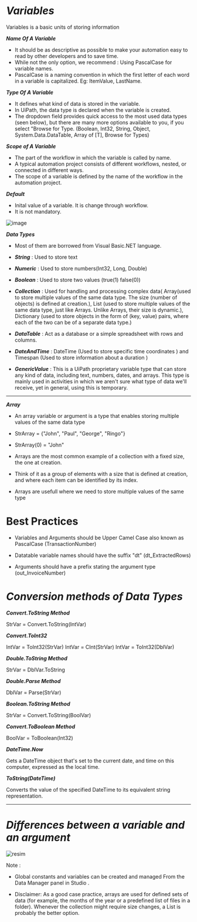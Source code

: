 # ***Variables*** 

Variables is a basic units of storing information

***Name Of A Variable***

- It should be as descriptive as possible to make your automation easy to read by other developers and to save time. 
- While not the only option, we recommend : Using PascalCase for variable names. 
- PascalCase is a naming convention in which the first letter of each word in a variable is capitalized. Eg: ItemValue, LastName.

***Type Of A Variable***

- It defines what kind of data is stored in the variable. 
- In UiPath, the data type is declared when the variable is created.  
- The dropdown field provides quick access to the most used data types (seen below), but there are many more options available to you, if you select "Browse for Type. (Boolean, Int32, String, Object, System.Data.DataTable, Array of [T], Browse for Types)

***Scope of A Variable***

- The part of the workflow in which the variable is called by name. 
- A typical automation project consists of different workflows, nested, or connected in different ways.
- The scope of a variable is defined by the name of the workflow in the automation project. 

***Default***

- Inital value of a variable. It is change through workflow.
- It is not mandatory.

 ![image](https://github.com/yaagmurss/AdvancedRPADeveloperCertificationTrainingNotes/assets/52479605/92ff2ced-e454-4e27-be71-748c30dea561)



***Data Types***

- Most of them are borrowed from Visual Basic.NET language.
  
- ***String*** : Used to store text
- ***Numeric*** : Used to store numbers(Int32, Long, Double)
- ***Boolean*** : Used to store two values (true(1) false(0))
- ***Collection*** : Used for handling and processing complex data( Array(used to store multiple values of the same data type. The size (number of objects) is defined at creation.), List (used to store multiple values of the same data type, just like Arrays. Unlike Arrays, their size is dynamic.), Dictionary (used to store objects in the form of (key, value) pairs, where each of the two can be of a separate data type.)
- ***DataTable*** : Act as a database or a simple spreadsheet with rows and columns.
- ***DateAndTime*** : DateTime (Used to store specific time coordinates ) and Timespan (Used to store information about a duration )
- ***GenericValue*** : This is a UiPath proprietary variable type that can store any kind of data, including text, numbers, dates, and arrays. This type is mainly used in activities in which we aren't sure what type of data we'll receive, yet in general, using this is temporary.


__________________________________________________________________


***Array***

- An array variable or argument is a type that enables storing multiple values of the same data type

- StrArray = {"John", "Paul", "George", "Ringo"}
- StrArray(0) = "John" 

- Arrays are the most common example of a collection with a fixed size, the one at creation.
- Think of it as a group of elements with a size that is defined at creation, and where each item can be identified by its index.
- Arrays are usefull where we need to store multiple values of the same type

# Best Practices

- Variables and Arguments should be Upper Camel Case also known as PascalCase (TransactionNumber)
  
- Datatable variable names should have the suffix "dt" (dt_ExtractedRows)

- Arguments should have a prefix stating the argument type (out_InvoiceNumber)


# ***Conversion methods of Data Types***

***Convert.ToString Method*** 

StrVar = Convert.ToString(IntVar)


***Convert.ToInt32***


IntVar = ToInt32(StrVar)
IntVar = CInt(StrVar)
IntVar = ToInt32(DblVar) 

***Double.ToString Method***


StrVar = DblVar.ToString


***Double.Parse Method***


DblVar = Parse(StrVar) 


***Boolean.ToString Method***


StrVar = Convert.ToString(BoolVar)


***Convert.ToBoolean Method***


BoolVar = ToBoolean(Int32) 


***DateTime.Now***


Gets a DateTime object that's set to the current date, and time on this computer, expressed as the local time.


***ToString(DateTime)***


Converts the value of the specified DateTime to its equivalent string representation.


___________________________________________

# ***Differences between a variable and an argument***

![resim](https://github.com/yaagmurss/AdvancedRPADeveloperCertificationTrainingNotes/assets/52479605/df617732-13ca-4a96-8563-1a698885eb3e)



Note : 


- Global constants and variables can be created and managed From the Data Manager panel in Studio .

- Disclaimer: As a good case practice, arrays are used for defined sets of data (for example, the months of the year or a predefined list of files in a folder). Whenever the collection might require size changes, a List is probably the better option. 



















